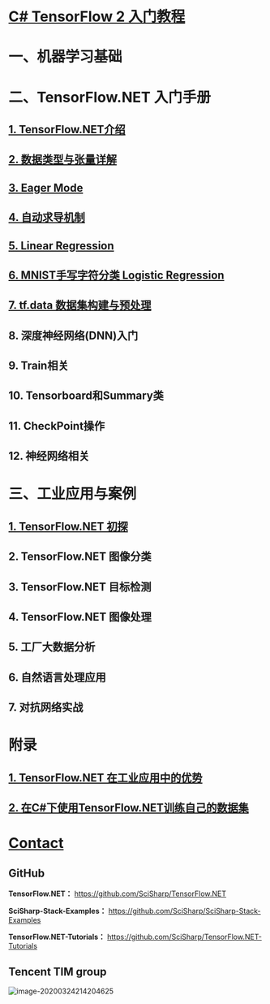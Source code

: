 # [C# TensorFlow 2 入门教程](<https://github.com/SciSharp/TensorFlow.NET-Tutorials>)

# 一、机器学习基础

# 二、TensorFlow.NET 入门手册

## [1. TensorFlow.NET介绍](<https://github.com/SciSharp/TensorFlow.NET-Tutorials/blob/master/二、TensorFlow.NET API-1. TensorFlow.NET介绍.md>)

## [2. 数据类型与张量详解](<https://github.com/SciSharp/TensorFlow.NET-Tutorials/blob/master/%E4%BA%8C%E3%80%81TensorFlow.NET%20API-2.%20%E6%95%B0%E6%8D%AE%E7%B1%BB%E5%9E%8B%E4%B8%8E%E5%BC%A0%E9%87%8F%E8%AF%A6%E8%A7%A3.md>)

## [3. Eager Mode](<https://github.com/SciSharp/TensorFlow.NET-Tutorials/blob/master/二、TensorFlow.NET API-3. Eager Mode.md>)

## [4. 自动求导机制](<https://github.com/SciSharp/TensorFlow.NET-Tutorials/blob/master/二、TensorFlow.NET API-4. 自动求导机制.md>)

## [5. Linear Regression](<https://github.com/SciSharp/TensorFlow.NET-Tutorials/blob/master/二、TensorFlow.NET API-5. Linear Regression.md>)

## [6. MNIST手写字符分类 Logistic Regression](<https://github.com/SciSharp/TensorFlow.NET-Tutorials/blob/master/%E4%BA%8C%E3%80%81TensorFlow.NET%20API-6.%20MNIST%E6%89%8B%E5%86%99%E5%AD%97%E7%AC%A6%E5%88%86%E7%B1%BB%20Logistic%20Regression.md>)

## [7. tf.data 数据集构建与预处理](<https://github.com/SciSharp/TensorFlow.NET-Tutorials/blob/master/%E4%BA%8C%E3%80%81TensorFlow.NET%20API-7.%20tf.data%20%E6%95%B0%E6%8D%AE%E9%9B%86%E6%9E%84%E5%BB%BA%E4%B8%8E%E9%A2%84%E5%A4%84%E7%90%86.md>)

## 8. 深度神经网络(DNN)入门

## 9. Train相关

## 10. Tensorboard和Summary类

## 11. CheckPoint操作

## 12. 神经网络相关

# 三、工业应用与案例

## [1. TensorFlow.NET 初探](<https://github.com/SciSharp/TensorFlow.NET-Tutorials/blob/master/三、工业应用与案例-1. TensorFlow.NET 初探.md>)

## 2. TensorFlow.NET 图像分类

## 3. TensorFlow.NET 目标检测

## 4. TensorFlow.NET 图像处理

## 5. 工厂大数据分析

## 6. 自然语言处理应用

## 7. 对抗网络实战



# 附录

## [1. TensorFlow.NET 在工业应用中的优势](<https://github.com/SciSharp/TensorFlow.NET-Tutorials/blob/master/%E9%99%84%E5%BD%95%EF%BC%9A1.%20TensorFlow.NET%20%E5%9C%A8%E5%B7%A5%E4%B8%9A%E5%BA%94%E7%94%A8%E4%B8%AD%E7%9A%84%E4%BC%98%E5%8A%BF.md>)

## [2. 在C#下使用TensorFlow.NET训练自己的数据集](<https://github.com/SciSharp/TensorFlow.NET-Tutorials/blob/master/%E9%99%84%E5%BD%95%EF%BC%9A2.%20%E5%9C%A8C%23%E4%B8%8B%E4%BD%BF%E7%94%A8TensorFlow.NET%E8%AE%AD%E7%BB%83%E8%87%AA%E5%B7%B1%E7%9A%84%E6%95%B0%E6%8D%AE%E9%9B%86.md>)





# [Contact](<https://github.com/SciSharp/TensorFlow.NET-Tutorials/blob/master/Contact.md>)

## GitHub

**TensorFlow.NET：** https://github.com/SciSharp/TensorFlow.NET

**SciSharp-Stack-Examples：** https://github.com/SciSharp/SciSharp-Stack-Examples

**TensorFlow.NET-Tutorials：** https://github.com/SciSharp/TensorFlow.NET-Tutorials



## Tencent TIM group

![image-20200324214204625](README.assets/image-20200324214204625.png)
